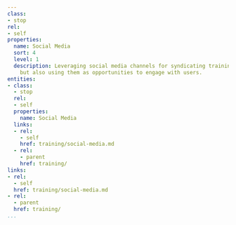 ```yaml
---
class:
- stop
rel:
- self
properties:
  name: Social Media
  sort: 4
  level: 1
  description: Leveraging social media channels for syndicating training materials,
    but also using them as opportunities to engage with users.
entities:
- class:
  - stop
  rel:
  - self
  properties:
    name: Social Media
  links:
  - rel:
    - self
    href: training/social-media.md
  - rel:
    - parent
    href: training/
links:
- rel:
  - self
  href: training/social-media.md
- rel:
  - parent
  href: training/
...
```

